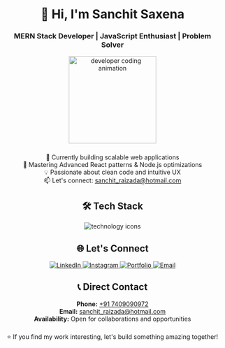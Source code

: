 <h1 align="center">👋 Hi, I'm Sanchit Saxena</h1>
<h3 align="center">MERN Stack Developer | JavaScript Enthusiast | Problem Solver</h3>

<div align="center">
  <img height="200" src="https://media.giphy.com/media/qgQUggAC3Pfv687qPC/giphy.gif" alt="developer coding animation" />
</div>

###

<p align="center">
  🔭 Currently building scalable web applications<br>
  🌱 Mastering Advanced React patterns & Node.js optimizations<br>
  💡 Passionate about clean code and intuitive UX<br>
  📫 Let's connect: <a href="mailto:sanchit_raizada@hotmail.com?subject=GitHub%20Connection">sanchit_raizada@hotmail.com</a>
</p>

###

<h2 align="center">🛠 Tech Stack</h2>

<div align="center">
  <img src="https://skillicons.dev/icons?i=ts,js,html,css,react,nextjs,nodejs,express,mongodb,mui,tailwind,redux,git,github,vscode" alt="technology icons" />
</div>

###

<h2 align="center">🌐 Let's Connect</h2>

<div align="center">
  <!-- LinkedIn -->
  <a href="https://www.linkedin.com/in/sanchit-saxena-ok" target="_blank">
    <img src="https://img.shields.io/badge/LinkedIn-0077B5?style=for-the-badge&logo=linkedin&logoColor=white" alt="LinkedIn"/>
  </a>
  
  <!-- Instagram -->
  <a href="https://www.instagram.com/sanchitraizada?igsh=MTR0YnExcGM4OTRueg==" target="_blank">
    <img src="https://img.shields.io/badge/Instagram-E4405F?style=for-the-badge&logo=instagram&logoColor=white" alt="Instagram"/>
  </a>
  
  <!-- Portfolio -->
  <a href="https://chitransh-saxna.github.io/Chitransh-Saxna/" target="_blank">
    <img src="https://img.shields.io/badge/Portfolio-%23000000.svg?style=for-the-badge&logo=firefox&logoColor=white" alt="Portfolio"/>
  </a>
  
  <!-- Email -->
  <a href="mailto:sanchit_raizada@hotmail.com?subject=GitHub%20Connection">
    <img src="https://img.shields.io/badge/Email-Hotmail-0078D4?style=for-the-badge&logo=microsoft-outlook&logoColor=white" alt="Email"/>
  </a>
</div>

###

<h2 align="center">📞 Direct Contact</h2>

<div align="center">
  <p>
    <strong>Phone:</strong> <a href="tel:+917409090972">+91 7409090972</a><br>
    <strong>Email:</strong> <a href="mailto:sanchit_raizada@hotmail.com?subject=GitHub%20Connection">sanchit_raizada@hotmail.com</a><br>
    <strong>Availability:</strong> Open for collaborations and opportunities
  </p>
</div>

###

<div align="center">
  <p>⭐ If you find my work interesting, let's build something amazing together!</p>
</div>
